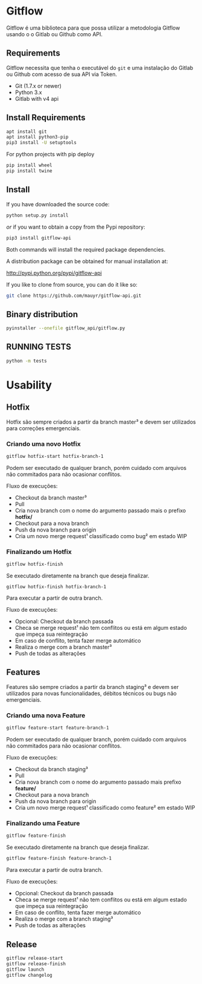 # Gitflow
Gitflow é uma biblioteca para que possa utilizar a metodologia Gitflow usando o o Gitlab ou Github como API.

## Requirements
Gitflow necessita que tenha o executável do `git` e uma instalação do Gitlab ou Github com acesso de sua API via Token.

* Git (1.7.x or newer)
* Python 3.x
* Gitlab with v4 api

## Install Requirements

```bash
apt install git
apt install python3-pip
pip3 install -U setuptools
```

For python projects with pip deploy
```bash
pip install wheel
pip install twine
```

## Install
If you have downloaded the source code:

```bash
python setup.py install
```

*or* if you want to obtain a copy from the Pypi repository:

```bash
pip3 install gitflow-api
```

Both commands will install the required package dependencies.

A distribution package can be obtained for manual installation at:

http://pypi.python.org/pypi/gitflow-api

If you like to clone from source, you can do it like so:

```bash
git clone https://github.com/mauyr/gitflow-api.git
```

## Binary distribution

```bash
pyinstaller --onefile gitflow_api/gitflow.py
```


## RUNNING TESTS

```bash
python -m tests
```


# Usability

## Hotfix
Hotfix são sempre criados a partir da branch master³ e devem ser utilizados para correções emergenciais.

### Criando uma novo Hotfix 
```bash
gitflow hotfix-start hotfix-branch-1
```

Podem ser executado de qualquer branch, porém cuidado com arquivos não commitados para não ocasionar conflitos.

Fluxo de execuções:
* Checkout da branch master³
* Pull
* Cria nova branch com o nome do argumento passado mais o prefixo **hotfix/**
* Checkout para a nova branch
* Push da nova branch para origin
* Cria um novo merge request¹ classificado como bug² em estado WIP

### Finalizando um Hotfix

```bash
gitflow hotfix-finish
```

Se executado diretamente na branch que deseja finalizar.

```
gitflow hotfix-finish hotfix-branch-1
```

Para executar a partir de outra branch.
 
Fluxo de execuções:
* Opcional: Checkout da branch passada
* Checa se merge request¹ não tem conflitos ou está em algum estado que impeça sua reintegração
* Em caso de conflito, tenta fazer merge automático
* Realiza o merge com a branch master³
* Push de todas as alterações

## Features
Features são sempre criados a partir da branch staging³ e devem ser utilizados para novas funcionalidades, débitos técnicos ou bugs não emergenciais.

### Criando uma nova Feature
```bash
gitflow feature-start feature-branch-1
```

Podem ser executado de qualquer branch, porém cuidado com arquivos não commitados para não ocasionar conflitos.

Fluxo de execuções:
* Checkout da branch staging³
* Pull
* Cria nova branch com o nome do argumento passado mais prefixo **feature/**
* Checkout para a nova branch
* Push da nova branch para origin
* Cria um novo merge request¹ classificado como feature² em estado WIP

### Finalizando uma Feature
```bash
gitflow feature-finish
```

Se executado diretamente na branch que deseja finalizar.

```bash
gitflow feature-finish feature-branch-1
```

Para executar a partir de outra branch.
 
Fluxo de execuções:
* Opcional: Checkout da branch passada
* Checa se merge request¹ não tem conflitos ou está em algum estado que impeça sua reintegração
* Em caso de conflito, tenta fazer merge automático
* Realiza o merge com a branch staging³
* Push de todas as alterações

## Release

```bash
gitflow release-start
gitflow release-finish
gitflow launch
gitflow changelog
```
